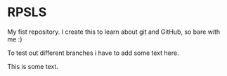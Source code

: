 # RPSLS
My fist repository. I create this to learn about git and GitHub, so bare with me :)

To test out different branches i have to add some text here.

This is some text.
